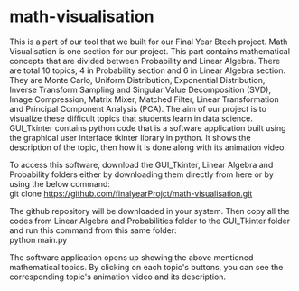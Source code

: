 # math-visualisation

This is a part of our tool that we built for our Final Year Btech project. Math Visualisation is one section for our project. This part contains mathematical concepts that are divided between Probability and Linear Algebra. There are total 10 topics, 4 in Probability section and 6 in Linear Algebra section. They are Monte Carlo, Uniform Distribution, Exponential Distribution, Inverse Transform Sampling and Singular Value Decomposition (SVD), Image Compression, Matrix Mixer, Matched Filter, Linear Transformation and Principal Component Analysis (PCA). The aim of our project is to visualize these difficult topics that students learn in data science. GUI_Tkinter contains python code that is a software application built using the graphical user interface tkinter library in python. It shows the description of the topic, then how it is done along with its animation video. 

To access this software, download the GUI_Tkinter, Linear Algebra and Probability folders either by downloading them directly from here or by using the below command:<br/>
git clone https://github.com/finalyearProjct/math-visualisation.git

The github repository will be downloaded in your system. Then copy all the codes from Linear Algebra and Probabilities folder to the GUI_Tkinter folder and run this command from this same folder:<br/>
python main.py

The software application opens up showing the above mentioned mathematical topics. By clicking on each topic's buttons, you can see the corresponding topic's animation video and its description. 
